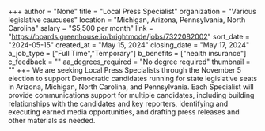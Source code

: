 +++
author = "None"
title = "Local Press Specialist"
organization = "Various legislative caucuses"
location = "Michigan, Arizona, Pennsylvania, North Carolina"
salary = "$5,500 per month"
link = "https://boards.greenhouse.io/brightmode/jobs/7322082002"
sort_date = "2024-05-15"
created_at = "May 15, 2024"
closing_date = "May 17, 2024"
a_job_type = ["Full Time","Temporary"]
b_benefits = ["health insurance"]
c_feedback = ""
aa_degrees_required = "No degree required"
thumbnail = ""
+++
We are seeking Local Press Specialists through the November 5 election to support Democratic candidates running for state legislative seats in Arizona, Michigan, North Carolina, and Pennsylvania. Each Specialist will provide communications support for multiple candidates, including building relationships with the candidates and key reporters, identifying and executing earned media opportunities, and drafting press releases and other materials as needed.